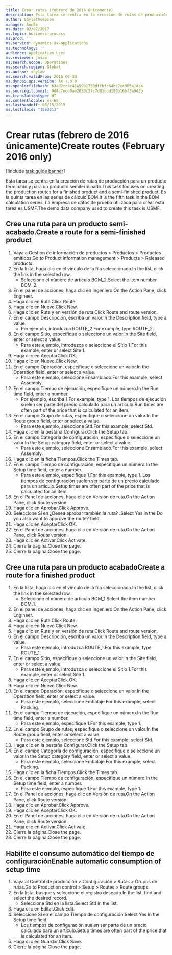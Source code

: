 ```yaml
---
title: Crear rutas (febrero de 2016 únicamente)
description: Esta tarea se centra en la creación de rutas de producción para un producto terminado y para un producto semiterminado.
author: ShylaThompson
manager: AnnBe
ms.date: 02/07/2017
ms.topic: business-process
ms.prod: ''
ms.service: dynamics-ax-applications
ms.technology: ''
audience: Application User
ms.reviewer: josaw
ms.search.scope: Operations
ms.search.region: Global
ms.author: shylaw
ms.search.validFrom: 2016-06-30
ms.dyn365.ops.version: AX 7.0.0
ms.openlocfilehash: 63ad2cc0c41a5931750dffbfc64bc7ce965a1da4
ms.sourcegitcommit: 9d4c7edd0ae2053c37c7d81cdd180b16bf3a9d3b
ms.translationtype: HT
ms.contentlocale: es-ES
ms.lasthandoff: 05/15/2019
ms.locfileid: "1563213"
---
```

# <a name="create-routes-february-2016-only"></a><span data-ttu-id="64bc2-103">Crear rutas (febrero de 2016 únicamente)</span><span class="sxs-lookup"><span data-stu-id="64bc2-103">Create routes (February 2016 only)</span></span>

[!include [task guide banner](../../includes/task-guide-banner.md)]

<span data-ttu-id="64bc2-104">Esta tarea se centra en la creación de rutas de producción para un producto terminado y para un producto semiterminado.</span><span class="sxs-lookup"><span data-stu-id="64bc2-104">This task focuses on creating the production routes for a finished product and a semi-finished product.</span></span> <span data-ttu-id="64bc2-105">Es la quinta tarea en las series de cálculo BOM.</span><span class="sxs-lookup"><span data-stu-id="64bc2-105">It is the fifth task in the BOM calculation series.</span></span> <span data-ttu-id="64bc2-106">La empresa de datos de prueba utilizada para crear esta tarea es USMF.</span><span class="sxs-lookup"><span data-stu-id="64bc2-106">The demo data company used to create this task is USMF.</span></span>


## <a name="create-a-route-for-a-semi-finished-product"></a><span data-ttu-id="64bc2-107">Cree una ruta para un producto semi-acabado.</span><span class="sxs-lookup"><span data-stu-id="64bc2-107">Create a route for a semi-finished product</span></span>
1. <span data-ttu-id="64bc2-108">Vaya a Gestión de información de productos > Productos > Productos emitidos.</span><span class="sxs-lookup"><span data-stu-id="64bc2-108">Go to Product information management > Products > Released products.</span></span>
2. <span data-ttu-id="64bc2-109">En la lista, haga clic en el vínculo de la fila seleccionada.</span><span class="sxs-lookup"><span data-stu-id="64bc2-109">In the list, click the link in the selected row.</span></span>
    * <span data-ttu-id="64bc2-110">Seleccione el número de artículo BOM_2.</span><span class="sxs-lookup"><span data-stu-id="64bc2-110">Select the item number BOM_2.</span></span>  
3. <span data-ttu-id="64bc2-111">En el panel de acciones, haga clic en Ingeniero.</span><span class="sxs-lookup"><span data-stu-id="64bc2-111">On the Action Pane, click Engineer.</span></span>
4. <span data-ttu-id="64bc2-112">Haga clic en Ruta.</span><span class="sxs-lookup"><span data-stu-id="64bc2-112">Click Route.</span></span>
5. <span data-ttu-id="64bc2-113">Haga clic en Nuevo.</span><span class="sxs-lookup"><span data-stu-id="64bc2-113">Click New.</span></span>
6. <span data-ttu-id="64bc2-114">Haga clic en Ruta y en versión de ruta.</span><span class="sxs-lookup"><span data-stu-id="64bc2-114">Click Route and route version.</span></span>
7. <span data-ttu-id="64bc2-115">En el campo Descripción, escriba un valor.</span><span class="sxs-lookup"><span data-stu-id="64bc2-115">In the Description field, type a value.</span></span>
    * <span data-ttu-id="64bc2-116">Por ejemplo, introduzca ROUTE_2.</span><span class="sxs-lookup"><span data-stu-id="64bc2-116">For example, type ROUTE_2.</span></span>  
8. <span data-ttu-id="64bc2-117">En el campo Sitio, especifique o seleccione un valor.</span><span class="sxs-lookup"><span data-stu-id="64bc2-117">In the Site field, enter or select a value.</span></span>
    * <span data-ttu-id="64bc2-118">Para este ejemplo, introduzca o seleccione el Sitio 1.</span><span class="sxs-lookup"><span data-stu-id="64bc2-118">For this example, enter or select Site 1.</span></span>  
9. <span data-ttu-id="64bc2-119">Haga clic en Aceptar</span><span class="sxs-lookup"><span data-stu-id="64bc2-119">Click OK.</span></span>
10. <span data-ttu-id="64bc2-120">Haga clic en Nuevo.</span><span class="sxs-lookup"><span data-stu-id="64bc2-120">Click New.</span></span>
11. <span data-ttu-id="64bc2-121">En el campo Operación, especifique o seleccione un valor.</span><span class="sxs-lookup"><span data-stu-id="64bc2-121">In the Operation field, enter or select a value.</span></span>
    * <span data-ttu-id="64bc2-122">Para este ejemplo, seleccione Ensamblado.</span><span class="sxs-lookup"><span data-stu-id="64bc2-122">For this example, select Assembly.</span></span>  
12. <span data-ttu-id="64bc2-123">En el campo Tiempo de ejecución, especifique un número.</span><span class="sxs-lookup"><span data-stu-id="64bc2-123">In the Run time field, enter a number.</span></span>
    * <span data-ttu-id="64bc2-124">Por ejemplo, escriba 1.</span><span class="sxs-lookup"><span data-stu-id="64bc2-124">For example, type 1.</span></span> <span data-ttu-id="64bc2-125">Los tiempos de ejecución suelen ser parte del precio calculado para un artículo.</span><span class="sxs-lookup"><span data-stu-id="64bc2-125">Run times are often part of the price that is calculated for an item.</span></span>  
13. <span data-ttu-id="64bc2-126">En el campo Grupo de rutas, especifique o seleccione un valor.</span><span class="sxs-lookup"><span data-stu-id="64bc2-126">In the Route group field, enter or select a value.</span></span>
    * <span data-ttu-id="64bc2-127">Para este ejemplo, seleccione Std.</span><span class="sxs-lookup"><span data-stu-id="64bc2-127">For this example, select Std.</span></span>  
14. <span data-ttu-id="64bc2-128">Haga clic en la pestaña Configurar.</span><span class="sxs-lookup"><span data-stu-id="64bc2-128">Click the Setup tab.</span></span>
15. <span data-ttu-id="64bc2-129">En el campo Categoría de configuración, especifique o seleccione un valor.</span><span class="sxs-lookup"><span data-stu-id="64bc2-129">In the Setup category field, enter or select a value.</span></span>
    * <span data-ttu-id="64bc2-130">Para este ejemplo, seleccione Ensamblado.</span><span class="sxs-lookup"><span data-stu-id="64bc2-130">For this example, select Assembly.</span></span>  
16. <span data-ttu-id="64bc2-131">Haga clic en la ficha Tiempos.</span><span class="sxs-lookup"><span data-stu-id="64bc2-131">Click the Times tab.</span></span>
17. <span data-ttu-id="64bc2-132">En el campo Tiempo de configuración, especifique un número.</span><span class="sxs-lookup"><span data-stu-id="64bc2-132">In the Setup time field, enter a number.</span></span>
    * <span data-ttu-id="64bc2-133">Para este ejemplo, especifique 1.</span><span class="sxs-lookup"><span data-stu-id="64bc2-133">For this example, type 1.</span></span> <span data-ttu-id="64bc2-134">Los tiempos de configuración suelen ser parte de un precio calculado para un artículo.</span><span class="sxs-lookup"><span data-stu-id="64bc2-134">Setup times are often part of the price that is calculated for an item.</span></span>  
18. <span data-ttu-id="64bc2-135">En el Panel de acciones, haga clic en Versión de ruta.</span><span class="sxs-lookup"><span data-stu-id="64bc2-135">On the Action Pane, click Route version.</span></span>
19. <span data-ttu-id="64bc2-136">Haga clic en Aprobar.</span><span class="sxs-lookup"><span data-stu-id="64bc2-136">Click Approve.</span></span>
20. <span data-ttu-id="64bc2-137">Seleccione Sí en ¿Desea aprobar también la ruta? .</span><span class="sxs-lookup"><span data-stu-id="64bc2-137">Select Yes in the Do you also want to approve the route? field.</span></span>
21. <span data-ttu-id="64bc2-138">Haga clic en Aceptar</span><span class="sxs-lookup"><span data-stu-id="64bc2-138">Click OK.</span></span>
22. <span data-ttu-id="64bc2-139">En el Panel de acciones, haga clic en Versión de ruta.</span><span class="sxs-lookup"><span data-stu-id="64bc2-139">On the Action Pane, click Route version.</span></span>
23. <span data-ttu-id="64bc2-140">Haga clic en Activar.</span><span class="sxs-lookup"><span data-stu-id="64bc2-140">Click Activate.</span></span>
24. <span data-ttu-id="64bc2-141">Cierre la página.</span><span class="sxs-lookup"><span data-stu-id="64bc2-141">Close the page.</span></span>
25. <span data-ttu-id="64bc2-142">Cierre la página.</span><span class="sxs-lookup"><span data-stu-id="64bc2-142">Close the page.</span></span>

## <a name="create-a-route-for-a-finished-product"></a><span data-ttu-id="64bc2-143">Cree una ruta para un producto acabado</span><span class="sxs-lookup"><span data-stu-id="64bc2-143">Create a route for a finished product</span></span>
1. <span data-ttu-id="64bc2-144">En la lista, haga clic en el vínculo de la fila seleccionada.</span><span class="sxs-lookup"><span data-stu-id="64bc2-144">In the list, click the link in the selected row.</span></span>
    * <span data-ttu-id="64bc2-145">Seleccione el número de artículo BOM_1.</span><span class="sxs-lookup"><span data-stu-id="64bc2-145">Select the item number BOM_1.</span></span>  
2. <span data-ttu-id="64bc2-146">En el panel de acciones, haga clic en Ingeniero.</span><span class="sxs-lookup"><span data-stu-id="64bc2-146">On the Action Pane, click Engineer.</span></span>
3. <span data-ttu-id="64bc2-147">Haga clic en Ruta.</span><span class="sxs-lookup"><span data-stu-id="64bc2-147">Click Route.</span></span>
4. <span data-ttu-id="64bc2-148">Haga clic en Nuevo.</span><span class="sxs-lookup"><span data-stu-id="64bc2-148">Click New.</span></span>
5. <span data-ttu-id="64bc2-149">Haga clic en Ruta y en versión de ruta.</span><span class="sxs-lookup"><span data-stu-id="64bc2-149">Click Route and route version.</span></span>
6. <span data-ttu-id="64bc2-150">En el campo Descripción, escriba un valor.</span><span class="sxs-lookup"><span data-stu-id="64bc2-150">In the Description field, type a value.</span></span>
    * <span data-ttu-id="64bc2-151">Para este ejemplo, introduzca ROUTE_1.</span><span class="sxs-lookup"><span data-stu-id="64bc2-151">For this example, type ROUTE_1.</span></span>  
7. <span data-ttu-id="64bc2-152">En el campo Sitio, especifique o seleccione un valor.</span><span class="sxs-lookup"><span data-stu-id="64bc2-152">In the Site field, enter or select a value.</span></span>
    * <span data-ttu-id="64bc2-153">Para este ejemplo, introduzca o seleccione el Sitio 1.</span><span class="sxs-lookup"><span data-stu-id="64bc2-153">For this example, enter or select Site 1.</span></span>  
8. <span data-ttu-id="64bc2-154">Haga clic en Aceptar</span><span class="sxs-lookup"><span data-stu-id="64bc2-154">Click OK.</span></span>
9. <span data-ttu-id="64bc2-155">Haga clic en Nuevo.</span><span class="sxs-lookup"><span data-stu-id="64bc2-155">Click New.</span></span>
10. <span data-ttu-id="64bc2-156">En el campo Operación, especifique o seleccione un valor.</span><span class="sxs-lookup"><span data-stu-id="64bc2-156">In the Operation field, enter or select a value.</span></span>
    * <span data-ttu-id="64bc2-157">Para este ejemplo, seleccione Embalaje.</span><span class="sxs-lookup"><span data-stu-id="64bc2-157">For this example, select Packing.</span></span>  
11. <span data-ttu-id="64bc2-158">En el campo Tiempo de ejecución, especifique un número.</span><span class="sxs-lookup"><span data-stu-id="64bc2-158">In the Run time field, enter a number.</span></span>
    * <span data-ttu-id="64bc2-159">Para este ejemplo, especifique 1.</span><span class="sxs-lookup"><span data-stu-id="64bc2-159">For this example, type 1.</span></span>  
12. <span data-ttu-id="64bc2-160">En el campo Grupo de rutas, especifique o seleccione un valor.</span><span class="sxs-lookup"><span data-stu-id="64bc2-160">In the Route group field, enter or select a value.</span></span>
    * <span data-ttu-id="64bc2-161">Para este ejemplo, seleccione Std.</span><span class="sxs-lookup"><span data-stu-id="64bc2-161">For this example, select Std.</span></span>  
13. <span data-ttu-id="64bc2-162">Haga clic en la pestaña Configurar.</span><span class="sxs-lookup"><span data-stu-id="64bc2-162">Click the Setup tab.</span></span>
14. <span data-ttu-id="64bc2-163">En el campo Categoría de configuración, especifique o seleccione un valor.</span><span class="sxs-lookup"><span data-stu-id="64bc2-163">In the Setup category field, enter or select a value.</span></span>
    * <span data-ttu-id="64bc2-164">Para este ejemplo, seleccione Embalaje.</span><span class="sxs-lookup"><span data-stu-id="64bc2-164">For this example, select Packing.</span></span>  
15. <span data-ttu-id="64bc2-165">Haga clic en la ficha Tiempos.</span><span class="sxs-lookup"><span data-stu-id="64bc2-165">Click the Times tab.</span></span>
16. <span data-ttu-id="64bc2-166">En el campo Tiempo de configuración, especifique un número.</span><span class="sxs-lookup"><span data-stu-id="64bc2-166">In the Setup time field, enter a number.</span></span>
    * <span data-ttu-id="64bc2-167">Para este ejemplo, especifique 1.</span><span class="sxs-lookup"><span data-stu-id="64bc2-167">For this example, type 1.</span></span>  
17. <span data-ttu-id="64bc2-168">En el Panel de acciones, haga clic en Versión de ruta.</span><span class="sxs-lookup"><span data-stu-id="64bc2-168">On the Action Pane, click Route version.</span></span>
18. <span data-ttu-id="64bc2-169">Haga clic en Aprobar.</span><span class="sxs-lookup"><span data-stu-id="64bc2-169">Click Approve.</span></span>
19. <span data-ttu-id="64bc2-170">Haga clic en Aceptar</span><span class="sxs-lookup"><span data-stu-id="64bc2-170">Click OK.</span></span>
20. <span data-ttu-id="64bc2-171">En el Panel de acciones, haga clic en Versión de ruta.</span><span class="sxs-lookup"><span data-stu-id="64bc2-171">On the Action Pane, click Route version.</span></span>
21. <span data-ttu-id="64bc2-172">Haga clic en Activar.</span><span class="sxs-lookup"><span data-stu-id="64bc2-172">Click Activate.</span></span>
22. <span data-ttu-id="64bc2-173">Cierre la página.</span><span class="sxs-lookup"><span data-stu-id="64bc2-173">Close the page.</span></span>
23. <span data-ttu-id="64bc2-174">Cierre la página.</span><span class="sxs-lookup"><span data-stu-id="64bc2-174">Close the page.</span></span>

## <a name="enable-automatic-consumption-of-setup-time"></a><span data-ttu-id="64bc2-175">Habilite el consumo automático del tiempo de configuración</span><span class="sxs-lookup"><span data-stu-id="64bc2-175">Enable automatic consumption of setup time</span></span>
1. <span data-ttu-id="64bc2-176">Vaya al Control de producción > Configuración > Rutas > Grupos de rutas.</span><span class="sxs-lookup"><span data-stu-id="64bc2-176">Go to Production control > Setup > Routes > Route groups.</span></span>
2. <span data-ttu-id="64bc2-177">En la lista, busque y seleccione el registro deseado.</span><span class="sxs-lookup"><span data-stu-id="64bc2-177">In the list, find and select the desired record.</span></span>
    * <span data-ttu-id="64bc2-178">Seleccione Std en la lista.</span><span class="sxs-lookup"><span data-stu-id="64bc2-178">Select Std in the list.</span></span>  
3. <span data-ttu-id="64bc2-179">Haga clic en Editar.</span><span class="sxs-lookup"><span data-stu-id="64bc2-179">Click Edit.</span></span>
4. <span data-ttu-id="64bc2-180">Seleccione Sí en el campo Tiempo de configuración.</span><span class="sxs-lookup"><span data-stu-id="64bc2-180">Select Yes in the Setup time field.</span></span>
    * <span data-ttu-id="64bc2-181">Los tiempos de configuración suelen ser parte de un precio calculado para un artículo.</span><span class="sxs-lookup"><span data-stu-id="64bc2-181">Setup times are often part of the price that is calculated for an item.</span></span>  
5. <span data-ttu-id="64bc2-182">Haga clic en Guardar.</span><span class="sxs-lookup"><span data-stu-id="64bc2-182">Click Save.</span></span>
6. <span data-ttu-id="64bc2-183">Cierre la página.</span><span class="sxs-lookup"><span data-stu-id="64bc2-183">Close the page.</span></span>


